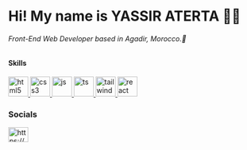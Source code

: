 <h1 align="start">Hi! My name is YASSIR ATERTA 🖐🏻</h1>
<h6 align="start">Front-End Web Developer based in Agadir, Morocco.📍</h6>


<h4 align="left">Skills</h4>
<p dir="auto"> 
  <a href="https://skillicons.dev/" target="_blank" rel="noreferrer"> 
    <img src="https://skillicons.dev/icons?i=html" alt="html5" width="40" height="40"/> 
  </a>  
  <a href="https://skillicons.dev/" target="_blank" rel="noreferrer"> 
    <img src="https://skillicons.dev/icons?i=css" alt="css3" width="40" height="40"/> 
  </a> 
  <a href="https://skillicons.dev/" target="_blank" rel="noreferrer"> 
    <img src="https://skillicons.dev/icons?i=js" alt="js" width="40" height="40"/> 
  </a> 
  <a href="https://skillicons.dev/" target="_blank" rel="noreferrer"> 
    <img src="https://skillicons.dev/icons?i=ts" alt="ts" width="40" height="40"/> 
  </a> 
  <a href="https://skillicons.dev/" target="_blank" rel="noreferrer"> 
    <img src="https://skillicons.dev/icons?i=tailwind" alt="tailwind" width="40" height="40"/> 
  </a> 
  <a href="https://skillicons.dev/" target="_blank" rel="noreferrer"> 
    <img src="https://skillicons.dev/icons?i=react" alt="react" width="40" height="40"/> 
  </a> 
</p>

<h3 align="left">Socials</h3>
<p align="left">
  <a href="https://linkedin.com/in/https://www.linkedin.com/in/yassiraterta/" target="blank">
    <img align="center" src="https://skillicons.dev/icons?i=linkedin" alt="https://www.linkedin.com/in/yassiraterta/" height="30" width="40" />
  </a>
</p>
